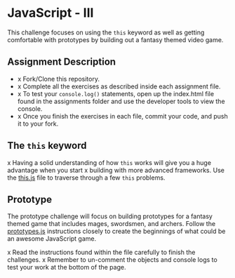 # JavaScript - III
This challenge focuses on using the `this` keyword as well as getting comfortable with prototypes by building out a fantasy themed video game.   

## Assignment Description

* x Fork/Clone this repository.
* x Complete all the exercises as described inside each assignment file.
* x To test your `console.log()` statements, open up the index.html file found in the assignments folder and use the developer tools to view the console.  
* x Once you finish the exercises in each file, commit your code, and push it to your fork. 

## The `this` keyword

x Having a solid understanding of how `this` works will give you a huge advantage when you start 
x    building with more advanced frameworks. Use the [this.js](assignments/this.js) file to traverse through a few `this` problems.

## Prototype

The prototype challenge will focus on building prototypes for a fantasy themed game that includes mages, swordsmen, and archers.  Follow the [prototypes.js](assignments/this.js) instructions closely to create the beginnings of what could be an awesome JavaScript game.

x Read the instructions found within the file carefully to finish the challenges. 
x Remember to un-comment the objects and console logs to test your work at the bottom of the page.

